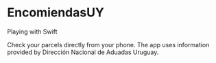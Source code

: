 EncomiendasUY
=============

Playing with Swift

Check your parcels directly from your phone.
The app uses information provided by Dirección Nacional de Aduadas Uruguay.
